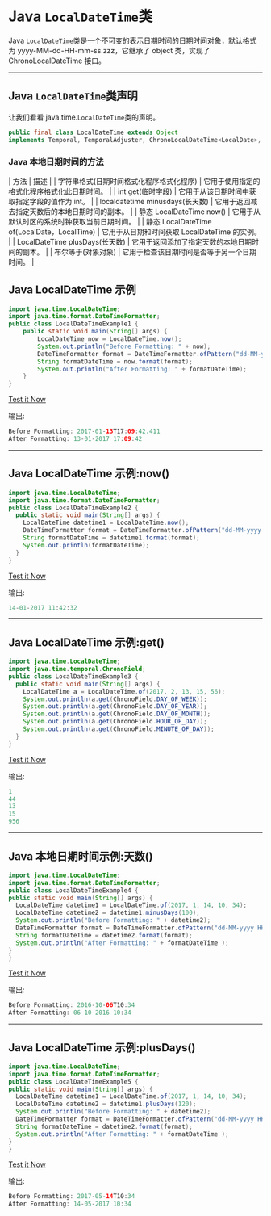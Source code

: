 # Java `LocalDateTime`类



Java `LocalDateTime`类是一个不可变的表示日期时间的日期时间对象，默认格式为 yyyy-MM-dd-HH-mm-ss.zzz，它继承了 object 类，实现了 ChronoLocalDateTime 接口。

* * *

## Java `LocalDateTime`类声明

让我们看看 java.time.`LocalDateTime`类的声明。

```java
public final class LocalDateTime extends Object 
implements Temporal, TemporalAdjuster, ChronoLocalDateTime<LocalDate>, Serializable

```

### Java 本地日期时间的方法

| 方法 | 描述 |
| 字符串格式(日期时间格式化程序格式化程序) | 它用于使用指定的格式化程序格式化此日期时间。 |
| int get(临时字段) | 它用于从该日期时间中获取指定字段的值作为 int。 |
| localdatetime minusdays(长天数) | 它用于返回减去指定天数后的本地日期时间的副本。 |
| 静态 LocalDateTime now() | 它用于从默认时区的系统时钟获取当前日期时间。 |
| 静态 LocalDateTime of(LocalDate，LocalTime) | 它用于从日期和时间获取 LocalDateTime 的实例。 |
| LocalDateTime plusDays(长天数) | 它用于返回添加了指定天数的本地日期时间的副本。 |
| 布尔等于(对象对象) | 它用于检查该日期时间是否等于另一个日期时间。 |

## Java LocalDateTime 示例

```java
import java.time.LocalDateTime;
import java.time.format.DateTimeFormatter;
public class LocalDateTimeExample1 {
    public static void main(String[] args) {
        LocalDateTime now = LocalDateTime.now();
        System.out.println("Before Formatting: " + now);
        DateTimeFormatter format = DateTimeFormatter.ofPattern("dd-MM-yyyy HH:mm:ss");
        String formatDateTime = now.format(format);
        System.out.println("After Formatting: " + formatDateTime);
    }
}

```

[Test it Now](https://compiler.javatpoint.com/opr/test.jsp?filename=LocalDateTimeExample1)

输出:

```java
Before Formatting: 2017-01-13T17:09:42.411
After Formatting: 13-01-2017 17:09:42

```

* * *

## Java LocalDateTime 示例:now()

```java
import java.time.LocalDateTime;
import java.time.format.DateTimeFormatter;
public class LocalDateTimeExample2 {
  public static void main(String[] args) {
    LocalDateTime datetime1 = LocalDateTime.now();
    DateTimeFormatter format = DateTimeFormatter.ofPattern("dd-MM-yyyy HH:mm:ss");
    String formatDateTime = datetime1.format(format); 
    System.out.println(formatDateTime);  
  }
}

```

[Test it Now](https://compiler.javatpoint.com/opr/test.jsp?filename=LocalDateTimeExample2)

输出:

```java
14-01-2017 11:42:32

```

* * *

## Java LocalDateTime 示例:get()

```java
import java.time.LocalDateTime;
import java.time.temporal.ChronoField;
public class LocalDateTimeExample3 {
  public static void main(String[] args) {
    LocalDateTime a = LocalDateTime.of(2017, 2, 13, 15, 56);  
    System.out.println(a.get(ChronoField.DAY_OF_WEEK));
    System.out.println(a.get(ChronoField.DAY_OF_YEAR));
    System.out.println(a.get(ChronoField.DAY_OF_MONTH));
    System.out.println(a.get(ChronoField.HOUR_OF_DAY));
    System.out.println(a.get(ChronoField.MINUTE_OF_DAY)); 
  }
}

```

[Test it Now](https://compiler.javatpoint.com/opr/test.jsp?filename=LocalDateTimeExample3)

输出:

```java
1
44
13
15
956

```

* * *

## Java 本地日期时间示例:天数()

```java
import java.time.LocalDateTime;
import java.time.format.DateTimeFormatter;
public class LocalDateTimeExample4 {
public static void main(String[] args) {
  LocalDateTime datetime1 = LocalDateTime.of(2017, 1, 14, 10, 34);
  LocalDateTime datetime2 = datetime1.minusDays(100);
  System.out.println("Before Formatting: " + datetime2);
  DateTimeFormatter format = DateTimeFormatter.ofPattern("dd-MM-yyyy HH:mm");
  String formatDateTime = datetime2.format(format); 
  System.out.println("After Formatting: " + formatDateTime );
}
}

```

[Test it Now](https://compiler.javatpoint.com/opr/test.jsp?filename=LocalDateTimeExample4)

输出:

```java
Before Formatting: 2016-10-06T10:34
After Formatting: 06-10-2016 10:34

```

* * *

## Java LocalDateTime 示例:plusDays()

```java
import java.time.LocalDateTime;
import java.time.format.DateTimeFormatter;
public class LocalDateTimeExample5 {
public static void main(String[] args) {
  LocalDateTime datetime1 = LocalDateTime.of(2017, 1, 14, 10, 34);
  LocalDateTime datetime2 = datetime1.plusDays(120);
  System.out.println("Before Formatting: " + datetime2);
  DateTimeFormatter format = DateTimeFormatter.ofPattern("dd-MM-yyyy HH:mm");
  String formatDateTime = datetime2.format(format); 
  System.out.println("After Formatting: " + formatDateTime );
}
}

```

[Test it Now](https://compiler.javatpoint.com/opr/test.jsp?filename=LocalDateTimeExample5)

输出:

```java
Before Formatting: 2017-05-14T10:34
After Formatting: 14-05-2017 10:34

```